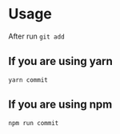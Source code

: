# Usage

After run `git add`

## If you are using yarn
```
yarn commit
```

## If you are using npm
```
npm run commit
```